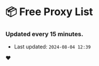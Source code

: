 # :package: Free Proxy List
### Updated every 15 minutes.

- Last updated: `2024-08-04 12:39`

:heart:
